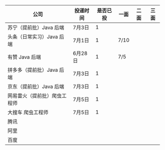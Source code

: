 | 公司                         | 投递时间 | 是否已投 | 一面 | 二面 | 三面 |
| ---------------------------- | -------- | -------- | ---- | ---- | ---- |
| 苏宁（提前批）Java 后端      | 7月3日   | 1        |      |      |      |
| 头条（日常实习）Java 后端    | 7月1日   | 1        | 7/10 |      |      |
| 有赞 Java 后端               | 6月28日  | 1        | 7/5  |      |      |
| 拼多多（提前批）Java 后端    | 7月3日   | 1        |      |      |      |
| 京东（提前批）Java 后端      | 7月3日   | 1        |      |      |      |
| 网易雷火（提前批）爬虫工程师 | 7月5日   | 1        |      |      |      |
| 大搜车 爬虫工程师            | 7月5日   | 1        |      |      |      |
| 腾讯                         |          |          |      |      |      |
| 阿里                         |          |          |      |      |      |
| 百度                         |          |          |      |      |      |

